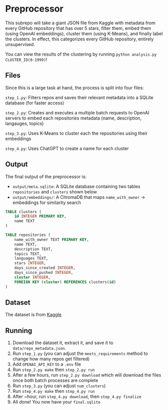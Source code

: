 # Preprocessor

This subrepo will take a giant JSON file from Kaggle with metadata from
every GitHub repository that has over 5 stars, filter them, embed them
(using OpenAI embeddings), cluster them (using K-Means), and finally
label the clusters. In effect, this categorizes every GitHub repository,
entirely unsupervised.

You can view the results of the clustering by running `python analysis.py CLUSTER_ID(0-1999)`!

## Files
Since this is a large task at hand, the process is split into four files:

`step_1.py`: Filters repos and saves their relevant metadata into a SQLite database (for faster access)

`step_2.py`: Creates and executes a multiple batch requests to OpenAI servers to embed each repositories metadata (name, description, langauges, topics)

`step_3.py`: Uses K-Means to cluster each the repositories using their embeddings

`step_4.py`: Uses ChatGPT to create a name for each cluster

## Output
The final output of the preprocessor is:
 - `output/meta.sqlite`: A SQLite database containing two tables `repositories` and `clusters` shown below
 - `output/embeddings/`: A ChromaDB that maps `name_with_owner` -> embeddings for similarity search

```sql
TABLE clusters (
    id INTEGER PRIMARY KEY,
    name TEXT
)

TABLE repositories (
    name_with_owner TEXT PRIMARY KEY,
    name TEXT,
    description TEXT,
    topics TEXT,
    languages TEXT,
    stars INTEGER,
    days_since_created INTEGER,
    days_since_pushed INTEGER,
    cluster INTEGER,
    FOREIGN KEY (cluster) REFERENCES clusters(id)
)
```

## Dataset
The dataset is from [Kaggle](https://www.kaggle.com/datasets/pelmers/github-repository-metadata-with-5-stars)

## Running
1. Download the dataset it, extract it, and save it to `data/repo_metadata.json`.
2. Run `step_1.py` (you can adjust the `meets_requirements` method to change how many repos get filtered)
3. Add `OPENAI_API_KEY` to a `.env` file
4. Run `step_2.py make` then `step_2.py run`
5. After a few hours, run `step_2.py download` which will download the files once both batch processes are complete
6. Run `step_3.py` (you can adjust `num_clusters`)
7. Run `step_4.py make` then `step_4.py run`
8. After ~hour, run `step_4.py download`, then `step_4.py finalize`
9. All done! You now have your `final.sqlite`

